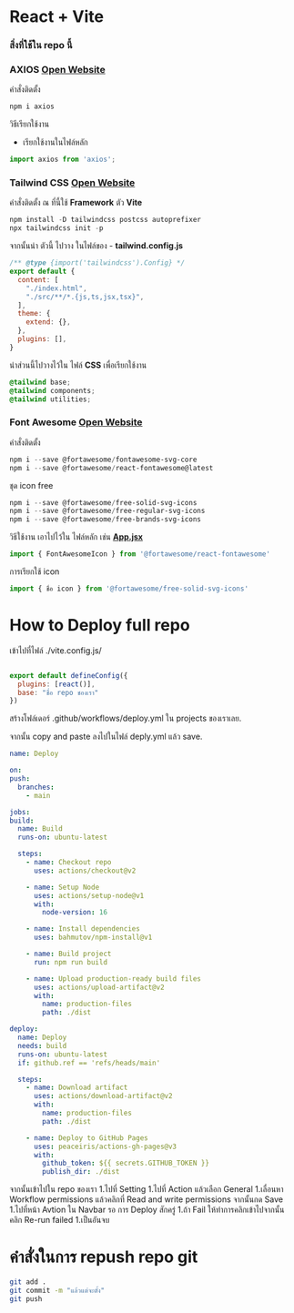 # React + Vite

### **สิ่งที่ใช้ใน repo นี้**

### AXIOS [Open Website](https://axios-http.com/)

คำสั่งติดตั้ง

``` powershell
npm i axios
```

วิธีเรียกใช้งาน
- เรียกใช้งานในไฟล์หลัก

``` javascript
import axios from 'axios';
```

### Tailwind CSS [Open Website](https://tailwindcss.com/docs/installation)

คำสั่งติดตั้ง ณ ที่นี้ใช้ **Framework** ตัว **Vite**

``` powershell
npm install -D tailwindcss postcss autoprefixer
npx tailwindcss init -p
```

จากนั้นนำ ตัวนี้ ไปวาง ในไฟล์ของ - **tailwind.config.js**

``` javascript
/** @type {import('tailwindcss').Config} */
export default {
  content: [
    "./index.html",
    "./src/**/*.{js,ts,jsx,tsx}",
  ],
  theme: {
    extend: {},
  },
  plugins: [],
} 
```

นำส่วนนี้ไปวางไว้ใน ไฟล์ **CSS** เพื่อเรียกใช้งาน

``` css
@tailwind base;
@tailwind components;
@tailwind utilities;
```

### Font Awesome [Open Website](https://fontawesome.com/)

คำสั่งติดตั้ง

``` powershell
npm i --save @fortawesome/fontawesome-svg-core
npm i --save @fortawesome/react-fontawesome@latest
```

ชุด icon free

``` powershell
npm i --save @fortawesome/free-solid-svg-icons
npm i --save @fortawesome/free-regular-svg-icons
npm i --save @fortawesome/free-brands-svg-icons
```

วิธีใช้งาน เอาไปไว้ใน ไฟล์หลัก เช่น **[App.jsx](./src/App.jsx)**

``` javascript
import { FontAwesomeIcon } from '@fortawesome/react-fontawesome'
```

การเรียกใช้ icon

``` javascript
import { ชื่อ icon } from '@fortawesome/free-solid-svg-icons' 
```




# How to Deploy full repo

เข้าไปที่ไฟล์ ./vite.config.js/

``` javascript

export default defineConfig({
  plugins: [react()],
  base: "ชื่อ repo ชองเรา"
})

```

สร้างโฟล์เดอร์ .github/workflows/deploy.yml ใน projects ของเราเลย.

จากนั้น copy and paste ลงไปในไฟล์ deply.yml แล้ว save.

  ``` yaml
  name: Deploy

  on:
  push:
    branches:
      - main

  jobs:
  build:
    name: Build
    runs-on: ubuntu-latest

    steps:
      - name: Checkout repo
        uses: actions/checkout@v2

      - name: Setup Node
        uses: actions/setup-node@v1
        with:
          node-version: 16

      - name: Install dependencies
        uses: bahmutov/npm-install@v1

      - name: Build project
        run: npm run build

      - name: Upload production-ready build files
        uses: actions/upload-artifact@v2
        with:
          name: production-files
          path: ./dist

  deploy:
    name: Deploy
    needs: build
    runs-on: ubuntu-latest
    if: github.ref == 'refs/heads/main'

    steps:
      - name: Download artifact
        uses: actions/download-artifact@v2
        with:
          name: production-files
          path: ./dist

      - name: Deploy to GitHub Pages
        uses: peaceiris/actions-gh-pages@v3
        with:
          github_token: ${{ secrets.GITHUB_TOKEN }}
          publish_dir: ./dist
  ```

จากนั้นเข้าไปใน repo ของเรา
1.ไปที่ Setting
1.ไปที่ Action แล้วเลือก General
1.เลื่อนหา Workflow permissions แล้วคลิกที่ Read and write permissions จากนั้นกด Save
1.ไปที่หน้า Avtion ใน Navbar รอ การ Deploy สักครู่ 
1.ถ้า Fail ให้ทำการคลิกเข้าไปจากนั้น คลิก Re-run failed
1.เป็นอันจบ

# คำสั่งในการ repush repo git
```bash
git add .
git commit -m "แล้วแต่จะตั้ง"
git push
```
